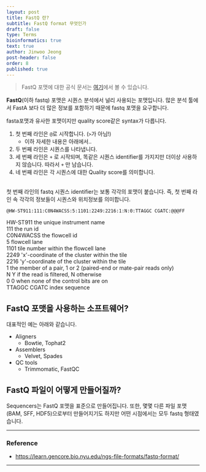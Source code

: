 ```yaml
---
layout: post
title: FastQ 란?
subtitle: FastQ format 무엇인가
draft: false
type: Terms
bioinformatics: true
text: true
author: Jinwoo Jeong
post-header: false
order: 8
published: true
---
```


> FastQ 포맷에 대한 공식 문서는 [여기](http://maq.sourceforge.net/fastq.shtml)에서 볼 수 있습니다.

**FastQ**(이하 fastq) 포맷은 시퀀스 분석에서 널리 사용되는 포맷입니다. 많은 분석 툴에서 FastA 보다 더 많은 정보를 포함하기 때문에 fastq 포맷을 요구합니다. 

fasta포맷과 유사한 포맷이지만 quality score같은  syntax가 다릅니다.

1. 첫 번째 라인은 `@`로 시작합니다. (`>`가 아님!)
   - 이하 자세한 내용은 아래에서..
2. 두 번째 라인은 시퀀스를 나타냅니다.
3. 세 번째 라인은 `+` 로 시작되며, 똑같은 시퀀스 identifier를 가지지만 더이상 사용하지 않습니다. 따라서 `+` 만 남습니다.
4. 네 번째 라인은 각 시퀀스에 대한 Quality score를 의미합니다.

<br/>첫 번째 라인의 fastq 시퀀스 identifier는 보통 각각의 포맷이 붙습니다. 즉, 첫 번째 라인 속 각각의 정보들이 시퀀스와 위치정보를 의미합니다.<br/>

```
@HW-ST911:111:C0N4WACSS:5:1101:2249:2216:1:N:0:TTAGGC CGATC:@@@FF
```

HW-ST911		the unique instrument name<br/>
111					the run id<br/>
C0N4WACSS	the flowcell id<br/>
5						flowcell lane<br/>
1101				 tile number within the flowcell lane<br/>
2249				 'x'-coordinate of the cluster within the tile<br/>
2216				 'y'-coordinate of the cluster within the tile<br/>
1						the member of a pair, 1 or 2 (paired-end or mate-pair reads only)<br/>
N						Y if the read is filtered, N otherwise<br/>
0						 0 when none of the control bits are on<br/>
TTAGGC CGATC index sequence<br/>



## FastQ 포맷을 사용하는 소프트웨어?

대표적인 예는 아래와 같습니다.

- Aligners
  - Bowtie, Tophat2
- Assemblers
  - Velvet, Spades
- QC tools
  - Trimmomatic, FastQC



## FastQ 파일이 어떻게 만들어질까?

Sequencers는 FastQ 포맷을 표준으로 만들어집니다. 또한, 몇몇 다른 파일 포맷(BAM, SFF, HDF5)으로부터 만들어지기도 하지만 어떤 시점에서는 모두 fastq 형태였습니다.



---

###  Reference

- https://learn.gencore.bio.nyu.edu/ngs-file-formats/fastq-format/


---
